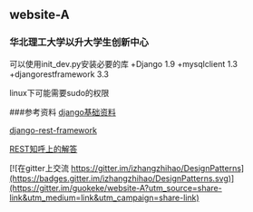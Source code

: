 ## website-A
### 华北理工大学以升大学生创新中心

可以使用init_dev.py安装必要的库
+Django 1.9
+mysqlclient 1.3
+djangorestframework 3.3

linux下可能需要sudo的权限

###参考资料
[django基础资料](https://docs.djangoproject.com/en/1.9/)

[django-rest-framework](http://www.django-rest-framework.org/)

[REST知呼上的解答](https://www.zhihu.com/question/28557115)

[![在gitter上交流 https://gitter.im/izhangzhihao/DesignPatterns](https://badges.gitter.im/izhangzhihao/DesignPatterns.svg)](https://gitter.im/guokeke/website-A?utm_source=share-link&utm_medium=link&utm_campaign=share-link)
